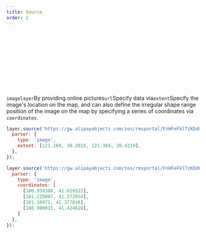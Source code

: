 ```yaml
---
title: Source
order: 2
---
```


<embed src="@/docs/api/common/style.md"></embed>

`imagelayer`By providing online pictures`url`Specify data via`extent`Specify the image's location on the map, and can also define the irregular shape range position of the image on the map by specifying a series of coordinates via `coordinates`.


```js
layer.source('https://gw.alipayobjects.com/zos/rmsportal/FnHFeFklTzKDdUESRNDv.jpg', {
  parser: {
    type: 'image',
    extent: [121.168, 30.2828, 121.384, 30.4219],
  },
});
```

```js
layer.source('https://gw.alipayobjects.com/zos/rmsportal/FnHFeFklTzKDdUESRNDv.jpg', {
  parser: {
    type: 'image',
    coordinates: [
      [100.959388, 41.619522],
      [101.229887, 41.572654],
      [101.16971, 41.377836],
      [100.900015, 41.424628],
    ]
  },
});
```
